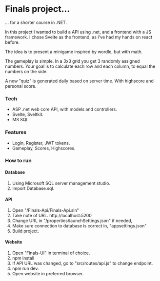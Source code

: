 # Finals project...

... for a shorter course in .NET.

In this project I wanted to build a API using .net, and a frontend with a JS framework.
I chose Svelte as the frontend, as I've had my hands on react before.

The idea is to present a minigame inspired by wordle, but with math.

The gameplay is simple. 
In a 3x3 grid you get 3 randomly assigned numbers. Your goal is to calculate each row and each column,
to equal the numbers on the side.

A new "quiz" is generated daily based on server time.
With highscore and personal score.

### Tech
- ASP .net web core API, with models and controllers.
- Svelte, Sveltkit.
- MS SQL

### Features
- Login, Register, JWT tokens.
- Gameplay, Scores, Highscores.

### How to run
#### Database
1. Using Microsoft SQL server management studio.
2. Import Database.sql.

#### API
1. Open "/Finals-Api/Finals-Api.sln"
2. Take note of URL. http://localhost:5200
3. Change URL in "/properties/launchSettings.json" if needed,
4. Make sure connection to database is correct in, "appsettings.json" 
5. Build project.

#### Website
1. Open "Finals-UI" in terminal of choice.
2. npm install
3. If API URL was changed, go to "src/routes/api.js" to change endpoint.
3. npm run dev.
4. Open website in preferred browser.
